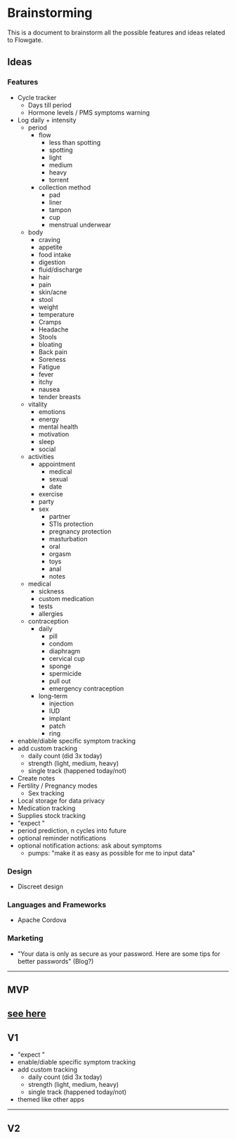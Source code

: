 # Brainstorming

This is a document to brainstorm all the possible features and ideas related to Flowgate.

## Ideas

### Features

- Cycle tracker
  - Days till period
  - Hormone levels / PMS symptoms warning
- Log daily + intensity
  - period
    - flow
      - less than spotting
      - spotting
      - light 
      - medium
      - heavy
      - torrent
    - collection method
      - pad
      - liner
      - tampon
      - cup
      - menstrual underwear
  - body
    - craving
    - appetite
    - food intake
    - digestion
    - fluid/discharge
    - hair
    - pain
    - skin/acne
    - stool
    - weight
    - temperature
    - Cramps
    - Headache
    - Stools
    - bloating
    - Back pain
    - Soreness
    - Fatigue
    - fever
    - itchy
    - nausea
    - tender breasts
  - vitality
    - emotions
    - energy
    - mental health
    - motivation
    - sleep
    - social
  - activities
    - appointment
      - medical
      - sexual
      - date
    - exercise
    - party
    - sex
      - partner
      - STIs protection
      - pregnancy protection
      - masturbation
      - oral
      - orgasm
      - toys
      - anal
      - notes
  - medical
    - sickness
    - custom medication
    - tests
    - allergies
  - contraception
    - daily
      - pill
      - condom
      - diaphragm
      - cervical cup
      - sponge
      - spermicide
      - pull out
      - emergency contraception
    - long-term
      - injection
      - IUD
      - implant
      - patch
      - ring
- enable/diable specific symptom tracking
- add custom tracking
  - daily count (did 3x today)
  - strength (light, medium, heavy)
  - single track (happened today/not)
- Create notes
- Fertility / Pregnancy modes
  - Sex tracking
- Local storage for data privacy
- Medication tracking
- Supplies stock tracking
- "expect <symptoms>"
- period prediction, n cycles into future
- optional reminder notifications
- optional notification actions: ask about symptoms
  - pumps: "make it as easy as possible for me to input data"

### Design

- Discreet design

### Languages and Frameworks

- Apache Cordova

### Marketing

- "Your data is only as secure as your password. Here are some tips for better passwords" (Blog?)

---

## MVP
  [see here](./MVP.md)
---

## V1

- "expect <symptoms>"
- enable/diable specific symptom tracking
- add custom tracking
  - daily count (did 3x today)
  - strength (light, medium, heavy)
  - single track (happened today/not)
- themed like other apps
---

## V2
